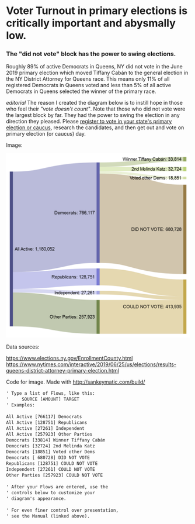 # Voter Turnout in primary elections is critically important and abysmally low.

### The "did not vote" block has the power to swing elections.

Roughly 89% of active Democrats in Queens, NY did not vote in the June 2019 primary election which moved Tiffany Cabán to the general election in the NY District Attorney for Queens race. This means only 11% of all registered Democrats in Queens voted and less than 5% of all active Democrats in Queens selected the winner of the primary race. 

*editorial* The reason I created the diagram below is to instill hope in those who feel their *"vote doesn't count"*. Note that those who did not vote were the largest block by far. They had the power to swing the election in any direction they pleased. Please [register to vote in your state's primary election or caucus](https://www.usa.gov/register-to-vote), research the candidates, and then get out and vote on primary election (or caucus) day. 

Image: 

![sankey diagram](https://github.com/joedinoto/2019-06-26-NY-Queens-DA-Primary/blob/master/NY%20DA.png)

Data sources: 

https://www.elections.ny.gov/EnrollmentCounty.html
https://www.nytimes.com/interactive/2019/06/25/us/elections/results-queens-district-attorney-primary-election.html

Code for image. Made with http://sankeymatic.com/build/

```
' Type a list of Flows, like this:
'     SOURCE [AMOUNT] TARGET
' Examples:

All Active [766117] Democrats
All Active [128751] Republicans
All Active [27261] Independent 
All Active [257923] Other Parties
Democrats [33814] Winner Tiffany Cabán
Democrats [32724] 2nd Melinda Katz
Democrats [18851] Voted other Dems
Democrats [ 680728] DID NOT VOTE
Republicans [128751] COULD NOT VOTE
Independent [27261] COULD NOT VOTE
Other Parties [257923] COULD NOT VOTE

' After your Flows are entered, use the
' controls below to customize your
' diagram's appearance.

' For even finer control over presentation,
' see the Manual (linked above).
```
